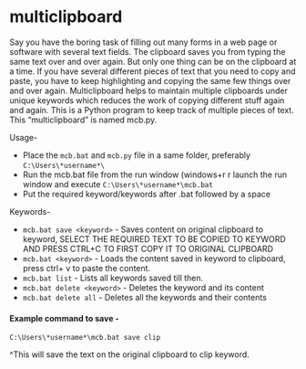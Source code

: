 # multiclipboard
Say you have the boring task of filling out many forms in a web page or software with several text fields. The clipboard saves you from typing the same text over and over again. But only one thing can be on the clipboard at a time. If you have several different pieces of text that you need to copy and paste, you have to keep highlighting and copying the same few things over and over again.
Multiclipboard helps to maintain multiple clipboards under unique keywords which reduces the work of copying different stuff again and again.
This is a Python program to keep track of multiple pieces of text. This “multiclipboard” is named mcb.py.

Usage- 
- Place the `mcb.bat` and `mcb.py` file in a same folder, preferably `C:\Users\*username*\`
- Run the mcb.bat file from the run window (windows+r r launch the run window and execute `C:\Users\*username*\mcb.bat`
- Put the required keyword/keywords after .bat followed by a space 

Keywords-
- `mcb.bat save <keyword>` - Saves content on original clipboard to keyword, SELECT THE REQUIRED TEXT TO BE COPIED TO KEYWORD AND PRESS CTRL+C TO FIRST COPY IT TO ORIGINAL CLIPBOARD 
- `mcb.bat <keyword>` - Loads the content saved in keyword to clipboard, press ctrl+ v to paste the content.
- `mcb.bat list` - Lists all keywords saved till then.
- `mcb.bat delete <keyword>` - Deletes the keyword and its content
- `mcb.bat delete all` - Deletes all the keywords and their contents

#### Example command to save - 
`C:\Users\*username*\mcb.bat save clip`

^This will save the text on the original clipboard to clip keyword.
